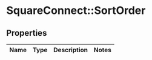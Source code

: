 # SquareConnect::SortOrder

## Properties
Name | Type | Description | Notes
------------ | ------------- | ------------- | -------------


